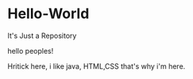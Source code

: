 # Hello-World
It's Just a Repository

hello peoples!

Hritick here, i like java, HTML,CSS that's why i'm here.
